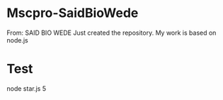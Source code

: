 # Mscpro-SaidBioWede
From: SAID BIO WEDE
Just created the repository. My work is based on node.js
# Test
node star.js 5
